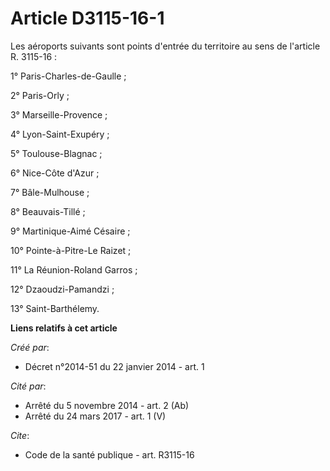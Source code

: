 # Article D3115-16-1

Les aéroports suivants sont points d'entrée du territoire au sens de l'article R. 3115-16 : 

1° Paris-Charles-de-Gaulle ; 

2° Paris-Orly ; 

3° Marseille-Provence ; 

4° Lyon-Saint-Exupéry ; 

5° Toulouse-Blagnac ; 

6° Nice-Côte d'Azur ; 

7° Bâle-Mulhouse ; 

8° Beauvais-Tillé ; 

9° Martinique-Aimé Césaire ; 

10° Pointe-à-Pitre-Le Raizet ; 

11° La Réunion-Roland Garros ; 

12° Dzaoudzi-Pamandzi ; 

13° Saint-Barthélemy.

**Liens relatifs à cet article**

_Créé par_:

  - Décret n°2014-51 du 22 janvier 2014 - art. 1

_Cité par_:

  - Arrêté du 5 novembre 2014 - art. 2 (Ab)
  - Arrêté du 24 mars 2017 - art. 1 (V)

_Cite_:

  - Code de la santé publique - art. R3115-16
